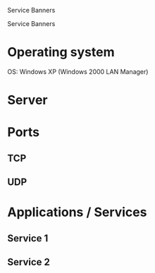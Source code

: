 Service Banners

Service Banners

# Operating system
OS: Windows XP (Windows 2000 LAN Manager)

# Server

# Ports
## TCP
## UDP

# Applications / Services
## Service 1
## Service 2